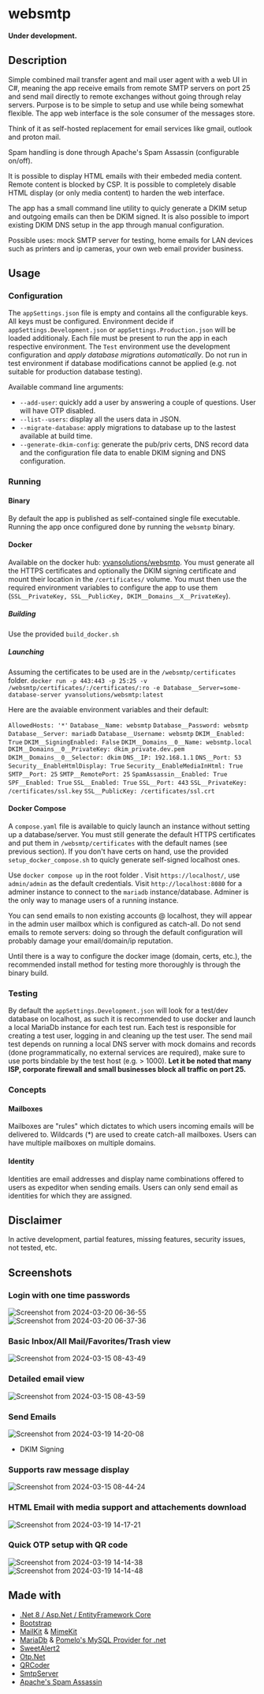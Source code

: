 # websmtp
__Under development.__
## Description
Simple combined mail transfer agent and mail user agent with a web UI in C#, meaning the app receive emails from remote SMTP servers on port 25 and send mail directly to remote exchanges without going through relay servers. Purpose is to be simple to setup and use while being somewhat flexible. The app web interface is the sole consumer of the messages store.

Think of it as self-hosted replacement for email services like gmail, outlook and proton mail.

Spam handling is done through Apache's Spam Assassin (configurable on/off).

It is possible to display HTML emails with their embeded media content. Remote content is blocked by CSP. It is possible to completely disable HTML display (or only media content) to harden the web interface.

The app has a small command line utility to quicly generate a DKIM setup and outgoing emails can then be DKIM signed. It is also possible to import existing DKIM DNS setup in the app through manual configuration.

Possible uses: mock SMTP server for testing, home emails for LAN devices such as printers and ip cameras, your own web email provider business.



## Usage
### Configuration
The `appSettings.json` file is empty and contains all the configurable keys. All keys must be configured. Environment decide if `appSettings.Development.json` or `appSettings.Production.json` will be loaded additionaly. Each file must be present to run the app in each respective environment. 
The `Test` environment use the development configuration and _apply database migrations automatically_. Do not run in test environment if database modifications cannot be applied (e.g. not suitable for production database testing).

Available command line arguments:
- `--add-user`: quickly add a user by answering a couple of questions. User will have OTP disabled.
- `--list--users`: display all the users data in JSON.
- `--migrate-database`: apply migrations to database up to the lastest available at build time.
- `--generate-dkim-config`: generate the pub/priv certs, DNS record data and the configuration file data to enable DKIM signing and DNS configuration. 

### Running

#### Binary
By default the app is published as self-contained single file executable. 
Running the app once configured done by running the `websmtp` binary.

#### Docker
Available on the docker hub: [yvansolutions/websmtp](https://hub.docker.com/r/yvansolutions/websmtp).
You must generate all the HTTPS certificates and optionally the DKIM signing certificate and mount their location in the `/certificates/` volume.
You must then use the required environment variables to configure the app to use them (`SSL__PrivateKey, SSL__PublicKey, DKIM__Domains__X__PrivateKey`).

##### Building
Use the provided `build_docker.sh`
##### Launching
Assuming the certificates to be used are in the `/websmtp/certificates` folder.
`docker run -p 443:443 -p 25:25 -v /websmtp/certificates/:/certificates/:ro -e Database__Server=some-database-server yvansolutions/websmtp:latest`

Here are the avaiable environment variables and their default:

`AllowedHosts: '*'`
`Database__Name: websmtp`
`Database__Password: websmtp`
`Database__Server: mariadb`
`Database__Username: websmtp`
`DKIM__Enabled: True`
`DKIM__SigningEnabled: False`
`DKIM__Domains__0__Name: websmtp.local`
`DKIM__Domains__0__PrivateKey: dkim_private.dev.pem`
`DKIM__Domains__0__Selector: dkim`
`DNS__IP: 192.168.1.1`
`DNS__Port: 53`
`Security__EnableHtmlDisplay: True`
`Security__EnableMediaInHtml: True`
`SMTP__Port: 25`
`SMTP__RemotePort: 25`
`SpamAssassin__Enabled: True`
`SPF__Enabled: True`
`SSL__Enabled: True`
`SSL__Port: 443`
`SSL__PrivateKey: /certificates/ssl.key`
`SSL__PublicKey: /certificates/ssl.crt`

#### Docker Compose
A `compose.yaml` file is available to quicly launch an instance without setting up a database/server. You must still generate the default HTTPS certificates and put them in `/websmtp/certificates` with the default names (see previous section). If you don't have certs on hand, use the provided `setup_docker_compose.sh` to quicly generate self-signed localhost ones.

Use `docker compose up` in the root folder . 
Visit `https://localhost/`, use `admin/admin` as the default credentials. 
Visit `http://localhost:8080` for a adminer instance to connect to the `mariadb` instance/database. 
Adminer is the only way to manage users of a running instance.

You can send emails to non existing accounts @ localhost, they will appear in the admin user mailbox which is configured as catch-all. Do not send emails to remote servers: doing so through the default configuration will probably damage your email/domain/ip reputation. 

Until there is a way to configure the docker image (domain, certs, etc.), the recommended install method for testing more thoroughly is through the binary build.

### Testing
By default the `appSettings.Development.json` will look for a test/dev database on localhost, as such it is recommended to use docker and launch a local MariaDb instance for each test run.
Each test is responsible for creating a test user, logging in and cleaning up the test user.
The send mail test depends on running a local DNS server with mock domains and records (done programmatically, no external services are required), make sure to use ports bindable by the test host (e.g. > 1000).
**Let it be noted that many ISP, corporate firewall and small businesses block all traffic on port 25.**

### Concepts

#### Mailboxes
Mailboxes are "rules" which dictates to which users incoming emails will be delivered to. Wildcards (*) are used to create catch-all mailboxes. Users can have multiple mailboxes on multiple domains. 
#### Identity
Identities are email addresses and display name combinations offered to users as expeditor when sending emails. Users can only send email as identities for which they are assigned.

## Disclaimer
In active development, partial features, missing features, security issues, not tested, etc.

## Screenshots
### Login with one time passwords
![Screenshot from 2024-03-20 06-36-55](https://github.com/monaha-hundo/websmtp/assets/139830086/07f97399-9856-4b7f-809a-3846e1424176)
![Screenshot from 2024-03-20 06-37-36](https://github.com/monaha-hundo/websmtp/assets/139830086/4bb75fb9-9352-45fb-9718-1da200e3e52d)

### Basic Inbox/All Mail/Favorites/Trash view
![Screenshot from 2024-03-15 08-43-49](https://github.com/monaha-hundo/websmtp/assets/139830086/d64d1654-5321-4ace-91e7-8688c37ce7b2)

### Detailed email view
![Screenshot from 2024-03-15 08-43-59](https://github.com/monaha-hundo/websmtp/assets/139830086/5cacbaf8-141d-4a14-8fb0-070a1dd843bd)

### Send Emails
![Screenshot from 2024-03-19 14-20-08](https://github.com/monaha-hundo/websmtp/assets/139830086/fee58ee6-8396-4cdc-a2b0-4f267455609a)
- DKIM Signing

### Supports raw message display
![Screenshot from 2024-03-15 08-44-24](https://github.com/monaha-hundo/websmtp/assets/139830086/a3d650cf-b5a3-4fe6-b531-721935a78378)

### HTML Email with media support and attachements download
![Screenshot from 2024-03-19 14-17-21](https://github.com/monaha-hundo/websmtp/assets/139830086/accaea14-974a-4603-b1b9-d2043b79fd22)

### Quick OTP setup with QR code
![Screenshot from 2024-03-19 14-14-38](https://github.com/monaha-hundo/websmtp/assets/139830086/dc78ddbd-3628-4a52-9170-91dd9af9bbb5)
![Screenshot from 2024-03-19 14-14-48](https://github.com/monaha-hundo/websmtp/assets/139830086/2b5fd93b-e09f-4262-9789-70dd077b7f7e)

## Made with
- [ .Net 8 / Asp.Net / EntityFramework Core](https://dotnet.microsoft.com/)
- [Bootstrap](https://getbootstrap.com/)
- [MailKit](https://github.com/jstedfast/MailKit) & [MimeKit](https://github.com/jstedfast/MimeKit) 
- [MariaDb](https://mariadb.org/) & [Pomelo's MySQL Provider for .net](https://github.com/PomeloFoundation/Pomelo.EntityFrameworkCore.MySql)
- [SweetAlert2](https://sweetalert2.github.io/)
- [Otp.Net](https://github.com/kspearrin/Otp.NET)
- [QRCoder](https://github.com/codebude/QRCoder)
- [SmtpServer](https://github.com/cosullivan/SmtpServer)
- [Apache's Spam Assassin](https://spamassassin.apache.org/)
